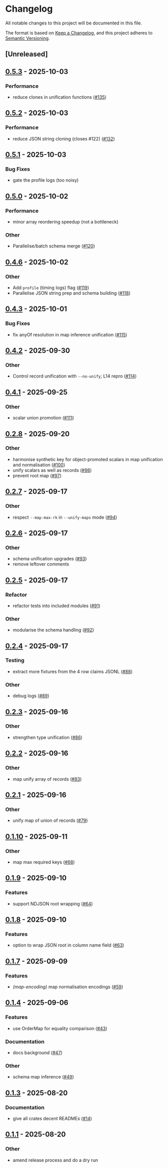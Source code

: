 # Changelog

All notable changes to this project will be documented in this file.

The format is based on [Keep a Changelog](https://keepachangelog.com/en/1.0.0/),
and this project adheres to [Semantic Versioning](https://semver.org/spec/v2.0.0.html).

## [Unreleased]

## [0.5.3](https://github.com/lmmx/polars-genson/compare/genson-core-v0.5.2...genson-core-v0.5.3) - 2025-10-03

### <!-- 3 -->Performance

- reduce clones in unification functions ([#135](https://github.com/lmmx/polars-genson/pull/135))

## [0.5.2](https://github.com/lmmx/polars-genson/compare/genson-core-v0.5.1...genson-core-v0.5.2) - 2025-10-03

### <!-- 3 -->Performance

- reduce JSON string cloning (closes #122) ([#132](https://github.com/lmmx/polars-genson/pull/132))

## [0.5.1](https://github.com/lmmx/polars-genson/compare/genson-core-v0.5.0...genson-core-v0.5.1) - 2025-10-03

### <!-- 2 -->Bug Fixes

- gate the profile logs (too noisy)

## [0.5.0](https://github.com/lmmx/polars-genson/compare/genson-core-v0.4.6...genson-core-v0.5.0) - 2025-10-02

### <!-- 3 -->Performance

- minor array reordering speedup (not a bottleneck)

### <!-- 9 -->Other

- Parallelise/batch schema merge ([#120](https://github.com/lmmx/polars-genson/pull/120))

## [0.4.6](https://github.com/lmmx/polars-genson/compare/genson-core-v0.4.5...genson-core-v0.4.6) - 2025-10-02

### <!-- 9 -->Other

- Add `profile` (timing logs) flag ([#119](https://github.com/lmmx/polars-genson/pull/119))
- Parallelise JSON string prep and schema building ([#118](https://github.com/lmmx/polars-genson/pull/118))

## [0.4.3](https://github.com/lmmx/polars-genson/compare/genson-core-v0.4.2...genson-core-v0.4.3) - 2025-10-01

### <!-- 2 -->Bug Fixes

- fix anyOf resolution in map inference unification ([#115](https://github.com/lmmx/polars-genson/pull/115))

## [0.4.2](https://github.com/lmmx/polars-genson/compare/genson-core-v0.4.1...genson-core-v0.4.2) - 2025-09-30

### <!-- 9 -->Other

- Control record unification with `--no-unify`; L14 repro ([#114](https://github.com/lmmx/polars-genson/pull/114))

## [0.4.1](https://github.com/lmmx/polars-genson/compare/genson-core-v0.4.0...genson-core-v0.4.1) - 2025-09-25

### <!-- 9 -->Other

- scalar union promotion ([#111](https://github.com/lmmx/polars-genson/pull/111))

## [0.2.8](https://github.com/lmmx/polars-genson/compare/genson-core-v0.2.7...genson-core-v0.2.8) - 2025-09-20

### <!-- 9 -->Other

- harmonise synthetic key for object-promoted scalars in map unification and normalisation ([#100](https://github.com/lmmx/polars-genson/pull/100))
- unify scalars as well as records ([#98](https://github.com/lmmx/polars-genson/pull/98))
- prevent root map ([#97](https://github.com/lmmx/polars-genson/pull/97))

## [0.2.7](https://github.com/lmmx/polars-genson/compare/genson-core-v0.2.6...genson-core-v0.2.7) - 2025-09-17

### <!-- 9 -->Other

- respect `--map-max-rk` in `--unify-maps` mode ([#94](https://github.com/lmmx/polars-genson/pull/94))

## [0.2.6](https://github.com/lmmx/polars-genson/compare/genson-core-v0.2.5...genson-core-v0.2.6) - 2025-09-17

### <!-- 9 -->Other

- schema unification upgrades ([#93](https://github.com/lmmx/polars-genson/pull/93))
- remove leftover comments

## [0.2.5](https://github.com/lmmx/polars-genson/compare/genson-core-v0.2.4...genson-core-v0.2.5) - 2025-09-17

### <!-- 5 -->Refactor

- refactor tests into included modules ([#91](https://github.com/lmmx/polars-genson/pull/91))

### <!-- 9 -->Other

- modularise the schema handling ([#92](https://github.com/lmmx/polars-genson/pull/92))

## [0.2.4](https://github.com/lmmx/polars-genson/compare/genson-core-v0.2.3...genson-core-v0.2.4) - 2025-09-17

### <!-- 6 -->Testing

- extract more fixtures from the 4 row claims JSONL ([#88](https://github.com/lmmx/polars-genson/pull/88))

### <!-- 9 -->Other

- debug logs ([#89](https://github.com/lmmx/polars-genson/pull/89))

## [0.2.3](https://github.com/lmmx/polars-genson/compare/genson-core-v0.2.2...genson-core-v0.2.3) - 2025-09-16

### <!-- 9 -->Other

- strengthen type unification ([#86](https://github.com/lmmx/polars-genson/pull/86))

## [0.2.2](https://github.com/lmmx/polars-genson/compare/genson-core-v0.2.1...genson-core-v0.2.2) - 2025-09-16

### <!-- 9 -->Other

- map unify array of records ([#83](https://github.com/lmmx/polars-genson/pull/83))

## [0.2.1](https://github.com/lmmx/polars-genson/compare/genson-core-v0.2.0...genson-core-v0.2.1) - 2025-09-16

### <!-- 9 -->Other

- unify map of union of records ([#79](https://github.com/lmmx/polars-genson/pull/79))

## [0.1.10](https://github.com/lmmx/polars-genson/compare/genson-core-v0.1.9...genson-core-v0.1.10) - 2025-09-11

### <!-- 9 -->Other

- map max required keys ([#68](https://github.com/lmmx/polars-genson/pull/68))

## [0.1.9](https://github.com/lmmx/polars-genson/compare/genson-core-v0.1.8...genson-core-v0.1.9) - 2025-09-10

### <!-- 1 -->Features

- support NDJSON root wrapping ([#64](https://github.com/lmmx/polars-genson/pull/64))

## [0.1.8](https://github.com/lmmx/polars-genson/compare/genson-core-v0.1.7...genson-core-v0.1.8) - 2025-09-10

### <!-- 1 -->Features

- option to wrap JSON root in column name field ([#63](https://github.com/lmmx/polars-genson/pull/63))

## [0.1.7](https://github.com/lmmx/polars-genson/compare/genson-core-v0.1.6...genson-core-v0.1.7) - 2025-09-09

### <!-- 1 -->Features

- *(map-encoding)* map normalisation encodings ([#59](https://github.com/lmmx/polars-genson/pull/59))

## [0.1.4](https://github.com/lmmx/polars-genson/compare/genson-core-v0.1.3...genson-core-v0.1.4) - 2025-09-06

### <!-- 1 -->Features

- use OrderMap for equality comparison ([#43](https://github.com/lmmx/polars-genson/pull/43))

### <!-- 4 -->Documentation

- docs background ([#47](https://github.com/lmmx/polars-genson/pull/47))

### <!-- 9 -->Other

- schema map inference ([#49](https://github.com/lmmx/polars-genson/pull/49))

## [0.1.3](https://github.com/lmmx/polars-genson/compare/genson-core-v0.1.2...genson-core-v0.1.3) - 2025-08-20

### <!-- 4 -->Documentation

- give all crates decent READMEs ([#14](https://github.com/lmmx/polars-genson/pull/14))

## [0.1.1](https://github.com/lmmx/polars-genson/compare/genson-core-v0.1.0...genson-core-v0.1.1) - 2025-08-20

### <!-- 9 -->Other

- amend release process and do a dry run
